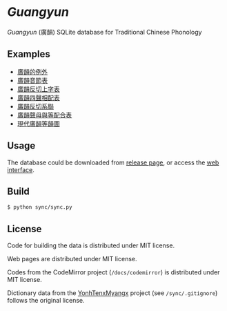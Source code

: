 # _Guangyun_

_Guangyun_ (廣韻) SQLite database for Traditional Chinese Phonology

## Examples

* [廣韻的例外](https://sgalal.github.io/Guangyun/notebook/廣韻的例外.html)
* [廣韻音節表](https://sgalal.github.io/Guangyun/notebook/廣韻音節表.html)
* [廣韻反切上字表](https://sgalal.github.io/Guangyun/notebook/廣韻反切上字表.html)
* [廣韻四聲相配表](https://sgalal.github.io/Guangyun/notebook/廣韻四聲相配表.html)
* [廣韻反切系聯](https://sgalal.github.io/Guangyun/notebook/廣韻反切系聯.html)
* [廣韻聲母與等配合表](https://sgalal.github.io/Guangyun/notebook/廣韻聲母與等配合表.html)
* [現代廣韻等韻圖](https://sgalal.github.io/Guangyun/example/yonhdo.html)

## Usage

The database could be downloaded from [release page](https://github.com/sgalal/Guangyun/releases), or access the [web interface](https://github.com/sgalal/Guangyun).

## Build

```sh
$ python sync/sync.py
```

## License

Code for building the data is distributed under MIT license.

Web pages are distributed under MIT license.

Codes from the CodeMirror project (`/docs/codemirror`) is distributed under MIT license.

Dictionary data from the [YonhTenxMyangx](https://github.com/BYVoid/ytenx) project (see `/sync/.gitignore`) follows the original license.
